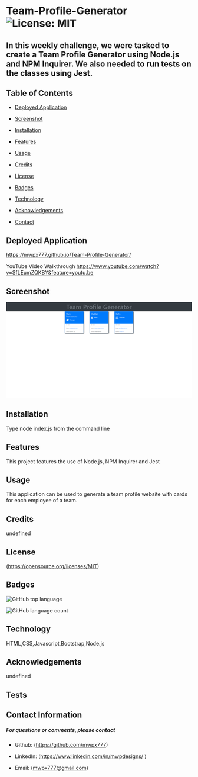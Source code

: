 

# **Team-Profile-Generator**   ![License: MIT](https://img.shields.io/badge/License-MIT-yellow.svg)
## **In this weekly challenge, we were tasked to create a Team Profile Generator using Node.js and NPM Inquirer.  We also needed to run tests on the classes using Jest.**

## **Table of Contents**

* [Deployed Application](#deployed-application)

* [Screenshot](#screenshot)

* [Installation](#installation)

* [Features](#features)

* [Usage](#usage)

* [Credits](#credits)

* [License](#license)

* [Badges](#badges)

* [Technology](#technology)

* [Acknowledgements](#acknowledgements)

* [Contact](#contact-information)

## **Deployed Application**
https://mwpx777.github.io/Team-Profile-Generator/

YouTube Video Walkthrough
https://www.youtube.com/watch?v=SfLEumZQKBY&feature=youtu.be 

## **Screenshot**
![screenshot](assets/screencapture.png)

## **Installation**
Type node index.js from the command line

## **Features**
This project features the use of Node.js, NPM Inquirer and Jest

## **Usage**
This application can be used to generate a team profile website with cards for each employee of a team.

## **Credits**
undefined


## **License**
(https://opensource.org/licenses/MIT)

## **Badges**

![GitHub top language](https://img.shields.io/github/languages/top/mwpx777/Team-Profile-Generator?style=plastic)

![GitHub language count](https://img.shields.io/github/languages/count/mwpx777/Team-Profile-Generator)


## **Technology**
HTML,CSS,Javascript,Bootstrap,Node.js

## **Acknowledgements**
undefined

## **Tests**


## **Contact Information**
##### For questions or comments, please contact

* Github: (https://github.com/mwpx777)

* LinkedIn: (https://www.linkedin.com/in/mwpdesigns/ )

* Email: (mwpx777@gmail.com)

